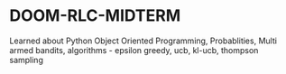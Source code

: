 # DOOM-RLC-MIDTERM

Learned about Python Object Oriented Programming, Probablities, Multi armed bandits, algorithms - epsilon greedy, ucb, kl-ucb, thompson sampling
